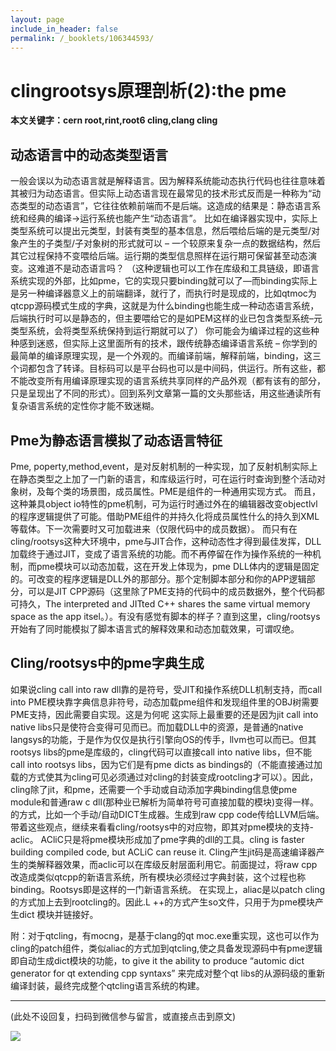 ```yaml
---
layout: page
include_in_header: false
permalink: /_booklets/106344593/
---
```

clingrootsys原理剖析(2):the pme
=====

__本文关键字：cern root,rint,root6 cling,clang cling__

动态语言中的动态类型语言
-----

一般会误以为动态语言就是解释语言。因为解释系统能动态执行代码也往往意味着其被归为动态语言。但实际上动态语言现在最常见的技术形式反而是一种称为“动态类型的动态语言”，它往往依赖前端而不是后端。这造成的结果是：静态语言系统和经典的编译->运行系统也能产生“动态语言”。
比如在编译器实现中，实际上类型系统可以提出元类型，封装有类型的基本信息，然后喂给后端的是元类型/对象产生的子类型/子对象树的形式就可以 – 一个较原来复杂一点的数据结构，然后其它过程保持不变喂给后端。运行期的类型信息照样在运行期可保留甚至动态演变。这难道不是动态语言吗？
（这种逻辑也可以工作在库级和工具链级，即语言系统实现的外部，比如pme，它的实现只要binding就可以了—而binding实际上是另一种编译器意义上的前端翻译，就行了，而执行时是现成的，比如qtmoc为qtcpp源码模式生成的字典，这就是为什么binding也能生成一种动态语言系统，后端执行时可以是静态的，但主要喂给它的是如PEM这样的业已包含类型系统–元类型系统，会将类型系统保持到运行期就可以了）
你可能会为编译过程的这些种种感到迷惑，但实际上这里面所有的技术，跟传统静态编译语言系统 – 你学到的最简单的编译原理实现，是一个外观的。而编译前端，解释前端，binding，这三个词都包含了转译。目标码可以是平台码也可以是中间码，供运行。所有这些，都不能改变所有用编译原理实现的语言系统共享同样的产品外观（都有该有的部分，只是呈现出了不同的形式）。回到系列文章第一篇的文头那些话，用这些通读所有复杂语言系统的定性你才能不致迷糊。

Pme为静态语言模拟了动态语言特征
-----

Pme, poperty,method,event，是对反射机制的一种实现，加了反射机制实际上在静态类型之上加了一门新的语言，和库级运行时，可在运行时查询到整个活动对象树，及每个类的场景图，成员属性。PME是组件的一种通用实现方式。
而且，这种兼具object io特性的pme机制，可为运行时通过外在的编辑器改变objectlvl的程序逻辑提供了可能。借助PME组件的并持久化将成员属性什么的持久到XML等载体。下一次需要时又可加载进来（仅限代码中的成员数据）。
而只有在cling/rootsys这种大环境中，pme与JIT合作，这种动态性才得到最佳发挥，DLL加载终于通过JIT，变成了语言系统的功能。而不再停留在作为操作系统的一种机制，而pme模块可以动态加载，这在开发上体现为，pme DLL体内的逻辑是固定的。可改变的程序逻辑是DLL外的那部分。那个定制脚本部分和你的APP逻辑部分，可以是JIT CPP源码（这里除了PME支持的代码中的成员数据外，整个代码都可持久，The interpreted and JITted C++ shares the same virtual memory space as the app itsel。）。有没有感觉有脚本的样子？直到这里，cling/rootsys开始有了同时能模拟了脚本语言式的解释效果和动态加载效果，可谓叹绝。

Cling/rootsys中的pme字典生成
-----

如果说cling call into raw dll靠的是符号，受JIT和操作系统DLL机制支持，而call into PME模块靠字典信息非符号，动态加载pme组件和发现组件里的OBJ树需要PME支持，因此需要自实现。这是为何呢
这实际上最重要的还是因为jit call into native libs只是使符合变得可见而已。而加载DLL中的资源，是普通的native langsys的功能，于是作为仅仅是执行引擎向OS的传手，llvm也可以而已。但其rootsys libs的pme是库级的，cling代码可以直接call into native libs，但不能call into rootsys libs，因为它们是有pme dicts as bindings的（不能直接通过加载的方式使其为cling可见必须通过对cling的封装变成rootcling才可以）。因此，cling除了jit，和pme，还需要一个手动或自动添加字典binding信息使pme module和普通raw c dll(那种业已解析为简单符号可直接加载的模块)变得一样。的方式，比如一个手动/自动DICT生成器。生成到raw cpp code传给LLVM后端。
带着这些观点，继续来看看cling/rootsys中的对应物，即其对pme模块的支持-aclic。
ACliC只是将pme模块形成加了pme字典的dll的工具。cling is faster building compiled code, but ACLiC can reuse it. Cling产生jit码是高速编译器产生的类解释器效果，而aclic可以在库级反射层面利用它。前面提过，将raw cpp改造成类似qtcpp的新语言系统，所有模块必须经过字典封装，这个过程也称binding。Rootsys即是这样的一门新语言系统。
在实现上，aliac是以patch cling的方式加上去到rootcling的。因此.L ++的方式产生so文件，只用于为pme模块产生dict 模块并链接好。

附：对于qtcling，有mocng，是基于clang的qt moc.exe重实现，这也可以作为cling的patch组件，类似aliac的方式加到qtcling,使之具备发现源码中有pme逻辑即自动生成dict模块的功能，to give it the ability to produce “automic dict generator for qt extending cpp syntaxs” 来完成对整个qt libs的从源码级的重新编译封装，最终完成整个qtcling语言系统的构建。


-----


(此处不设回复，扫码到微信参与留言，或直接点击到原文)

![](/p/106344593/qrcode.png)

<!-- Markdeep: -->
<meta charset="utf-8">
<link rel="stylesheet" href="../../res/aloha.css?">

<script src="../../res/markdeep.min.js" charset="utf-8"></script>



